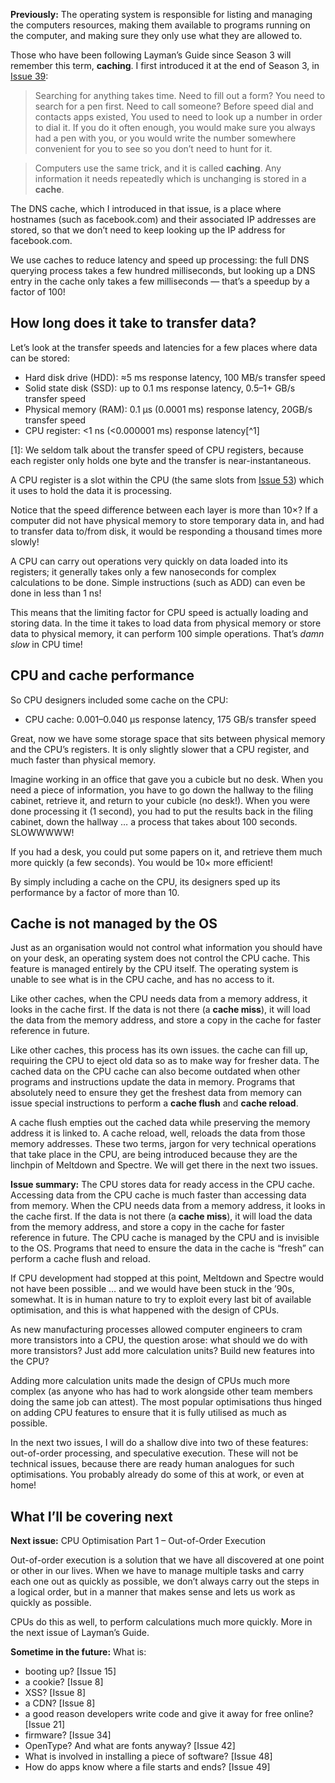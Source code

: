 **Previously:** The operating system is responsible for listing and managing the computers resources, making them available to programs running on the computer, and making sure they only use what they are allowed to.

Those who have been following Layman’s Guide since Season 3 will remember this term, **caching**. I first introduced it at the end of Season 3, in [Issue 39](https://buttondown.email/laymansguide/archive/lmg-s3-issue-39-caches-and-caching/):

> Searching for anything takes time. Need to fill out a form? You need to search for a pen first. Need to call someone? Before speed dial and contacts apps existed, You used to need to look up a number in order to dial it. If you do it often enough, you would make sure you always had a pen with you, or you would write the number somewhere convenient for you to see so you don’t need to hunt for it.

> Computers use the same trick, and it is called **caching**. Any information it needs repeatedly which is unchanging is stored in a **cache**.

The DNS cache, which I introduced in that issue, is a place where hostnames (such as facebook.com) and their associated IP addresses are stored, so that we don’t need to keep looking up the IP address for facebook.com.

We use caches to reduce latency and speed up processing: the full DNS querying process takes a few hundred milliseconds, but looking up a DNS entry in the cache only takes a few milliseconds — that’s a speedup by a factor of 100!

## How long does it take to transfer data?

Let’s look at the transfer speeds and latencies for a few places where data can be stored:

- Hard disk drive (HDD): ≈5 ms response latency, 100 MB/s transfer speed
- Solid state disk (SSD): up to 0.1 ms response latency, 0.5–1+ GB/s transfer speed
- Physical memory (RAM): 0.1 µs (0.0001 ms) response latency, 20GB/s transfer speed
- CPU register: <1 ns (<0.000001 ms) response latency[^1]

[1]: We seldom talk about the transfer speed of CPU registers, because each register only holds one byte and the transfer is near-instantaneous.

A CPU register is a slot within the CPU (the same slots from [Issue 53](https://buttondown.email/laymansguide/archive/lmg-s5-issue-53-the-cpu-is-an-instruction-obeying/)) which it uses to hold the data it is processing.

Notice that the speed difference between each layer is more than 10×? If a computer did not have physical memory to store temporary data in, and had to transfer data to/from disk, it would be responding a thousand times more slowly!

A CPU can carry out operations very quickly on data loaded into its registers; it generally takes only a few nanoseconds for complex calculations to be done. Simple instructions (such as ADD) can even be done in less than 1 ns!

This means that the limiting factor for CPU speed is actually loading and storing data. In the time it takes to load data from physical memory or store data to physical memory, it can perform 100 simple operations. That’s *damn slow* in CPU time!

## CPU and cache performance

So CPU designers included some cache on the CPU:

- CPU cache: 0.001–0.040 µs response latency, 175 GB/s transfer speed

Great, now we have some storage space that sits between physical memory and the CPU’s registers. It is only slightly slower that a CPU register, and much faster than physical memory.

Imagine working in an office that gave you a cubicle but no desk. When you need a piece of information, you have to go down the hallway to the filing cabinet, retrieve it, and return to your cubicle (no desk!). When you were done processing it (1 second), you had to put the results back in the filing cabinet, down the hallway … a process that takes about 100 seconds. SLOWWWWW!

If you had a desk, you could put some papers on it, and retrieve them much more quickly (a few seconds). You would be 10× more efficient!

By simply including a cache on the CPU, its designers sped up its performance by a factor of more than 10.

## Cache is not managed by the OS

Just as an organisation would not control what information you should have on your desk, an operating system does not control the CPU cache. This feature is managed entirely by the CPU itself. The operating system is unable to see what is in the CPU cache, and has no access to it.

Like other caches, when the CPU needs data from a memory address, it looks in the cache first. If the data is not there (a **cache miss**), it will load the data from the memory address, and store a copy in the cache for faster reference in future.

Like other caches, this process has its own issues. the cache can fill up, requiring the CPU to eject old data so as to make way for fresher data. The cached data on the CPU cache can also become outdated when other programs and instructions update the data in memory. Programs that absolutely need to ensure they get the freshest data from memory can issue special instructions to perform a **cache flush** and **cache reload**.

A cache flush empties out the cached data while preserving the memory address it is linked to. A cache reload, well, reloads the data from those memory addresses. These two terms, jargon for very technical operations that take place in the CPU, are being introduced because they are the linchpin of Meltdown and Spectre. We will get there in the next two issues.

**Issue summary:** The CPU stores data for ready access in the CPU cache. Accessing data from the CPU cache is much faster than accessing data from memory. When the CPU needs data from a memory address, it looks in the cache first. If the data is not there (a **cache miss**), it will load the data from the memory address, and store a copy in the cache for faster reference in future. The CPU cache is managed by the CPU and is invisible to the OS. Programs that need to ensure the data in the cache is “fresh” can perform a cache flush and reload.

If CPU development had stopped at this point, Meltdown and Spectre would not have been possible … and we would have been stuck in the ’90s, somewhat. It is in human nature to try to exploit every last bit of available optimisation, and this is what happened with the design of CPUs.

As new manufacturing processes allowed computer engineers to cram more transistors into a CPU, the question arose: what should we do with more transistors? Just add more calculation units? Build new features into the CPU?

Adding more calculation units made the design of CPUs much more complex (as anyone who has had to work alongside other team members doing the same job can attest). The most popular optimisations thus hinged on adding CPU features to ensure that it is fully utilised as much as possible.

In the next two issues, I will do a shallow dive into two of these features: out-of-order processing, and speculative execution. These will not be technical issues, because there are ready human analogues for such optimisations. You probably already do some of this at work, or even at home!

## What I’ll be covering next

**Next issue:** CPU Optimisation Part 1 – Out-of-Order Execution

Out-of-order execution is a solution that we have all discovered at one point or other in our lives. When we have to manage multiple tasks and carry each one out as quickly as possible, we don’t always carry out the steps in a logical order, but in a manner that makes sense and lets us work as quickly as possible.

CPUs do this as well, to perform calculations much more quickly. More in the next issue of Layman’s Guide.

**Sometime in the future:** What is:

- booting up? [Issue 15]
- a cookie? [Issue 8]
- XSS? [Issue 8]
- a CDN? [Issue 8]
- a good reason developers write code and give it away for free online? [Issue 21]
- firmware? [Issue 34]
- OpenType? And what are fonts anyway? [Issue 42]
- What is involved in installing a piece of software? [Issue 48]
- How do apps know where a file starts and ends? [Issue 49]
